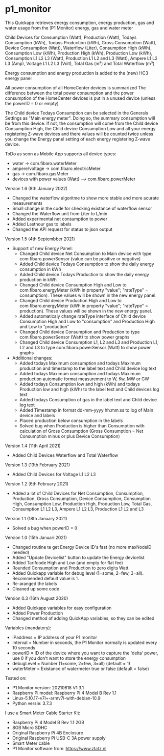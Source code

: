 # p1_monitor

This Quickapp retrieves energy consumption, energy production, gas and water usage from the (P1 Monitor) energy, gas and water meter 

Child Devices for Consumption (Watt), Production (Watt), Todays Consumption (kWh), Todays Production (kWh), Gross Consumption (Watt), Device Consumption (Watt), Waterflow (Liter), Consumption High (kWh), Consumption Low (kWh), Production High (kWh), Production Low (kWh), Consumption L1 L2 L3 (Watt), Production L1 L2 and L3 (Watt), Ampere L1 L2 L3 (Amp), Voltage L1 L2 L3 (Volt), Total Gas (m³) and Total Waterflow (m³)

Energy consumption and energy production is added to the (new) HC3 energy panel

All power consumption of all HomeCenter devices is summarized
The difference between the total power consumption and the power consumption of the HomeCenter devices is put in a unused device (unless the powerID = 0 or empty)

The Child device Todays Consumption can be selected in the Generals Settings as "Main energy meter". Doing so, the summary consumption will be from this device. If not, the consumption will come from the Child device Consumption High, the Child device Consumption Low and all your energy registering Z-wave devices and there values will be counted twice unless you change the Energy panel setting of each energy registering Z-wave device. 


ToDo as soon as Mobile App supports all device types:
- water -> com.fibaro.waterMeter 
- ampere/voltage -> com.fibaro.electricMeter
- gas -> com.fibaro.gasMeter
- devices with power values (Watt) --> com.fibaro.powerMeter

Version 1.6 (8th January 2022)
- Changed the waterflow algoritme to show more stable and more acurate measurements
- Small change in the code for checking existance of waterflow sensor
- Changed the Waterflow unit from Liter to L/min
- Added experimental net consumption to power 
- Added Lasthour gas to labels
- Changed the API request for status to json output

Version 1.5 (4th Septembber 2021)
- Support of new Energy Panel: 
   - Changed Child device Net Consumption to Main device with type com.fibaro.powerSensor (value can be positive or negative)
   - Added Child device Todays Consumption to show the daily energy consumption in kWh
   - Added Child device Todays Production to show the daily energy production in kWh
   - Changed Child device Consumption High and Low to com.fibaro.energyMeter (kWh in property "value"; "rateType" = consumption). These values will be shown in the new energy panel. 
   - Changed Child device Production High and Low to com.fibaro.energyMeter (kWh in property "value"; "rateType" = production). These values will be shown in the new energy panel. 
   - Added automaticaly change rateType interface of Child device Consumption High and Low to "consumption" and Production High and Low to "production"
   - Changed Child device Consumption and Production to type com.fibaro.powerSensor (Watt) to show power graphs
   - Changed Child device Consumption L1, L2 and L3 and Production L1, L2 and L3 to type com.fibaro.powerSensor (Watt) to show power graphs
- Additional changes:
   - Added todays Maximum consumption and todays Maximum production and timestamp to the label text and Child device log text
   - Added todays Maximum consumption and todays Maximum production automatic format measurement to W, Kw, MW or GW
   - Added todays Consumption low and high (kWh) and todays Production low and high (kWh) to the label text and Child devices log text
   - Added todays Consumption of gas in the label text and Child device log text
   - Added Timestamp in format dd-mm-yyyy hh:mm:ss to log of Main device and labels
   - Placed production below consumption in the labels
   - Solved bug when Production is higher than Consumption with calculation of Gross Consumption (Gross Consumption = Net Consumption minus or plus Device Consumption)


Version 1.4 (11th April 2021)
- Added Child Devices Waterflow and Total Waterflow

Version 1.3 (13th February 2021)
- Added Child Devices for Voltage L1 L2 L3

Version 1.2 (6th February 2021)
- Added a lot of Child Devices for Net Consumption, Consumption, Production, Gross Consumption, Device Consumption, Consumption High, Consumption Low, Production High, Production Low, Total Gas, Consumption L1 L2 L3, Ampere L1 L2 L3, Production L1 L2 and L3

Version 1.1 (18th January 2021)
- Solved a bug when powerID = 0

Version 1.0 (15th Januari 2021)
- Changed routine te get Energy Device ID's fast (no more maxNodeID needed)
- Added "Update Devicelist" button to update the Energy devicelist
- Added Tarifcode High and Low (and empty for flat fee)
- Rounded Consumption and Production to zero digits Watt
- Added Quickapp variable for debug level (1=some, 2=few, 3=all). Recommended default value is 1. 
- Re-aranged the labels
- Cleaned up some code

Version 0.3 (16th August 2020)
- Added Quickapp variables for easy configuration
- Added Power Production
- Changed method of adding QuickApp variables, so they can be edited


Variables (mandatory): 
- IPaddress = IP address of your P1 monitor
- Interval = Number in seconds, the P1 Monitor normally is updated every 10 seconds
- powerID = ID of the device where you want to capture the 'delta' power, use 0 if you don't want to store the energy consumption
- debugLevel = Number (1=some, 2=few, 3=all) (default = 1)
- waterMeter = Existance of watermeter true or false (default = false)


Tested on:
- P1 Monitor version: 20210618 V1.3.1
- Raspberry Pi model: Raspberry Pi 4 Model B Rev 1.1
- Linux-5.10.17-v7l+-armv7l-with-debian-10.9
- Python versie: 3.7.3


I use a Smart Meter Cable Starter Kit:
   - Raspberry Pi 4 Model B Rev 1.1 2GB
   - 8GB Micro SDHC
   - Original Raspberry Pi 4B Enclosure
   - Original Raspberry Pi USB-C 3A power supply
   - Smart Meter cable
   - P1 Monitor software from: https://www.ztatz.nl

